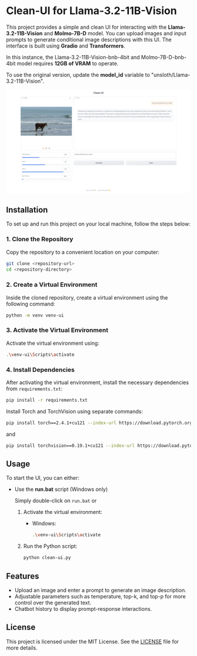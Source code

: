
# Clean-UI for Llama-3.2-11B-Vision

This project provides a simple and clean UI for interacting with the **Llama-3.2-11B-Vision** and **Molmo-7B-D** model. You can upload images and input prompts to generate conditional image descriptions with this UI. The interface is built using **Gradio** and **Transformers**. 

In this instance, the Llama-3.2-11B-Vision-bnb-4bit and Molmo-7B-D-bnb-4bit model requires **12GB of VRAM** to operate.

To use the original version, update the **model_id** variable to "unsloth/Llama-3.2-11B-Vision".

![](preview.png)
## Installation

To set up and run this project on your local machine, follow the steps below:

### 1. Clone the Repository

Copy the repository to a convenient location on your computer:

```bash
git clone <repository-url>
cd <repository-directory>
```

### 2. Create a Virtual Environment

Inside the cloned repository, create a virtual environment using the following command:

```bash
python -m venv venv-ui
```

### 3. Activate the Virtual Environment

Activate the virtual environment using:

  ```bash
  .\venv-ui\Scripts\activate
  ```

### 4. Install Dependencies

After activating the virtual environment, install the necessary dependencies from `requirements.txt`:

```bash
pip install -r requirements.txt
```
Install Torch and TorchVision using separate commands:
```bash
pip install torch==2.4.1+cu121 --index-url https://download.pytorch.org/whl/cu121
```
and

```bash
pip install torchvision==0.19.1+cu121 --index-url https://download.pytorch.org/whl/cu121
```
## Usage

To start the UI, you can either:

- Use the **run.bat** script (Windows only)
  
  Simply double-click on `run.bat` or

  1. Activate the virtual environment:
     
     - Windows:
       ```bash
       .\venv-ui\Scripts\activate
       ```

  2. Run the Python script:
  
     ```bash
     python clean-ui.py
     ```

## Features

- Upload an image and enter a prompt to generate an image description.
- Adjustable parameters such as temperature, top-k, and top-p for more control over the generated text.
- Chatbot history to display prompt-response interactions.

## License

This project is licensed under the MIT License. See the [LICENSE](LICENSE) file for more details.
